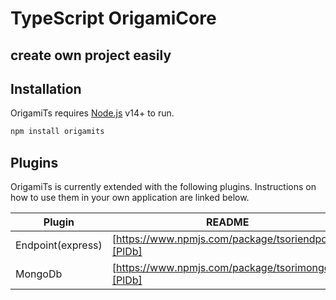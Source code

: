 # TypeScript OrigamiCore
## create own project easily


## Installation

OrigamiTs requires [Node.js](https://nodejs.org/) v14+ to run.

```sh
npm install origamits
```

## Plugins

OrigamiTs is currently extended with the following plugins.
Instructions on how to use them in your own application are linked below.

| Plugin | README |
| ------ | ------ |
| Endpoint(express) | [https://www.npmjs.com/package/tsoriendpoint][PlDb] | 
| MongoDb | [https://www.npmjs.com/package/tsorimongo][PlDb] | 


